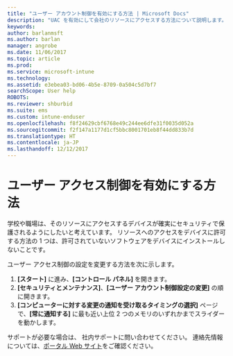 ```yaml
---
title: "ユーザー アカウント制御を有効にする方法 | Microsoft Docs"
description: "UAC を有効にして会社のリソースにアクセスする方法について説明します。"
keywords: 
author: barlanmsft
ms.author: barlan
manager: angrobe
ms.date: 11/06/2017
ms.topic: article
ms.prod: 
ms.service: microsoft-intune
ms.technology: 
ms.assetid: e3ebea03-bd06-4b5e-8709-0a504c5d7bf7
searchScope: User help
ROBOTS: 
ms.reviewer: shburbid
ms.suite: ems
ms.custom: intune-enduser
ms.openlocfilehash: f8f24629cbf6768e49c244ee6dfe31f0035d052a
ms.sourcegitcommit: f2f147a1177d1cf5bbc8001701eb8f44dd833b7d
ms.translationtype: HT
ms.contentlocale: ja-JP
ms.lasthandoff: 12/12/2017
---
```

# <a name="how-to-enable-user-access-control"></a>ユーザー アクセス制御を有効にする方法

学校や職場は、そのリソースにアクセスするデバイスが確実にセキュリティで保護されるようにしたいと考えています。 リソースへのアクセスをデバイスに許可する方法の 1 つは、許可されていないソフトウェアをデバイスにインストールしないことです。

ユーザー アクセス制御の設定を変更する方法を次に示します。

1. **[スタート]** に進み、**[コントロール パネル]** を開きます。
2. **[セキュリティとメンテナンス]**、**[ユーザー アカウント制御設定の変更]** の順に開きます。
3. **[コンピューターに対する変更の通知を受け取るタイミングの選択]** ページで、**[常に通知する]** に最も近い上位 2 つのメモリのいずれかまでスライダーを動かします。

サポートが必要な場合は、 社内サポートに問い合わせてください。 連絡先情報については、[ポータル Web サイト](https://portal.manage.microsoft.com#HelpDeskDialog)をご確認ください。
